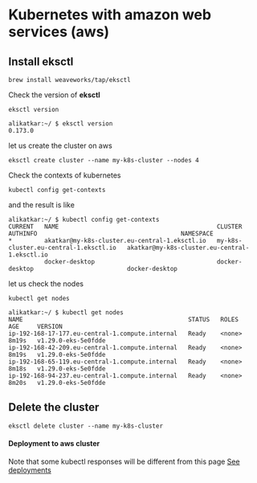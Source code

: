 # Kubernetes with amazon web services (aws)

## Install eksctl 
```shell
brew install weaveworks/tap/eksctl  
```
Check the version of **eksctl**
```shell
eksctl version 
```
```
alikatkar:~/ $ eksctl version 
0.173.0
```
let us create the cluster on aws
```shell
eksctl create cluster --name my-k8s-cluster --nodes 4 
```

Check the contexts of kubernetes

```shell
kubectl config get-contexts  
```
and the result is like
```
alikatkar:~/ $ kubectl config get-contexts 
CURRENT   NAME                                            CLUSTER                                 AUTHINFO                                        NAMESPACE
*         akatkar@my-k8s-cluster.eu-central-1.eksctl.io   my-k8s-cluster.eu-central-1.eksctl.io   akatkar@my-k8s-cluster.eu-central-1.eksctl.io   
          docker-desktop                                  docker-desktop                          docker-desktop                                         
```
let us check the nodes
```shell
kubectl get nodes  
```
```
alikatkar:~/ $ kubectl get nodes  
NAME                                              STATUS   ROLES    AGE     VERSION
ip-192-168-17-177.eu-central-1.compute.internal   Ready    <none>   8m19s   v1.29.0-eks-5e0fdde
ip-192-168-42-209.eu-central-1.compute.internal   Ready    <none>   8m19s   v1.29.0-eks-5e0fdde
ip-192-168-65-119.eu-central-1.compute.internal   Ready    <none>   8m18s   v1.29.0-eks-5e0fdde
ip-192-168-94-237.eu-central-1.compute.internal   Ready    <none>   8m20s   v1.29.0-eks-5e0fdde
```

## Delete the cluster
```shell
eksctl delete cluster --name my-k8s-cluster 
```

#### Deployment to aws cluster
Note that some kubectl responses will be different from this page
[See deployments](deployments.md) 
